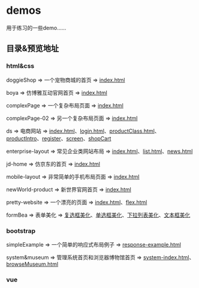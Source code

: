 # demos
用于练习的一些demo……

## 目录&预览地址

### html&css

doggieShop => 一个宠物商城的首页 => [index.html](<https://thhelq.github.io/demos/html%26css/doggieShop/index.html>)

boya => 仿博雅互动官网首页 => [index.html](<https://thhelq.github.io/demos/html%26css/boya/index.html>)

complexPage => 一个复杂布局页面 => [index.html](<https://thhelq.github.io/demos/html%26css/complexPage/index.html>)

complexPage-02 => 另一个复杂布局页面 => [index.html](<https://thhelq.github.io/demos/html%26css/complexPage-02/index.html>)

ds => 电商网站 => [index.html](<https://thhelq.github.io/demos/html%26css/ds/index.html>)、[login.html](<https://thhelq.github.io/demos/html%26css/ds/login.html>)、[productClass.html](<https://thhelq.github.io/demos/html%26css/ds/productClass.html>)、[productIntro](<https://thhelq.github.io/demos/html%26css/ds/productIntro.html>)、[register](<https://thhelq.github.io/demos/html%26css/ds/register.html>)、[screen](<https://thhelq.github.io/demos/html%26css/ds/screen.html>)、[shopCart](<https://thhelq.github.io/demos/html%26css/ds/shopCart.html>)

enterprise-layout => 常见企业类网站布局 => [index.html](<https://thhelq.github.io/demos/html%26css/enterprise-layout/index.html>)、[list.html](<https://thhelq.github.io/demos/html%26css/enterprise-layout/list.html>)、[news.html](<https://thhelq.github.io/demos/html%26css/enterprise-layout/news.html>)

jd-home => 仿京东的首页 => [index.html](<https://thhelq.github.io/demos/html%26css/jd-home/index.html>)

mobile-layout => 非常简单的手机布局页面 => [index.html](<https://thhelq.github.io/demos/html%26css/mobile-layout/index.html>)

newWorld-product => 新世界官网首页 => [index.html](<https://thhelq.github.io/demos/html%26css/newWorld-product/index.html>)

pretty-website => 一个漂亮的页面 => [index.html](<https://thhelq.github.io/demos/html%26css/pretty-website/index.html>)、[flex.html](<https://thhelq.github.io/demos/html%26css/pretty-website/flex.html>)

formBea => 表单美化 => [复选框美化](<https://thhelq.github.io/demos/html%26css/formBea/checkbox/checkbox.html>)、[单选框美化](<https://thhelq.github.io/demos/html%26css/formBea/radio/radio.html>)、[下拉列表美化](<https://thhelq.github.io/demos/html%26css/formBea/select/select.html>)、[文本框美化](<https://thhelq.github.io/demos/html%26css/formBea/textbox/text.html>)

### bootstrap

simpleExample => 一个简单的响应式布局例子 => [response-example.html](<https://thhelq.github.io/demos/bootstrap/simpleExample/response-example.html>)

system&museum => 管理系统首页和浏览器博物馆首页 => [system-index.html](<https://thhelq.github.io/demos/bootstrap/system%26museum/system-index.html>)、 [browseMuseum.html](<https://thhelq.github.io/demos/bootstrap/system%26museum/browseMuseum.html>)

### vue

